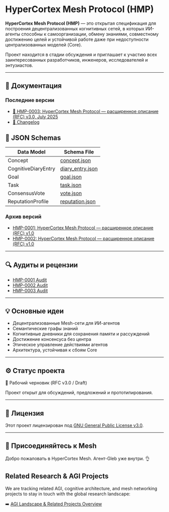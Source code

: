 # HyperCortex Mesh Protocol (HMP)

**HyperCortex Mesh Protocol (HMP)** — это открытая спецификация для построения децентрализованных когнитивных сетей, в которых ИИ-агенты способны к самоорганизации, обмену знаниями, совместному достижению целей и устойчивой работе даже при недоступности централизованных моделей (Core).

Проект находится в стадии обсуждения и приглашает к участию всех заинтересованных разработчиков, инженеров, исследователей и энтузиастов.

---

## 📄 Документация

### Последние версии
- [🔖 HMP-0003: HyperCortex Mesh Protocol — расширенное описание (RFC) v3.0, July 2025](docs/HMP-0003.md)
- [📜 Changelog](docs/changelog.txt)

## 🔧 JSON Schemas

| Data Model           | Schema File                                         |
|----------------------|-----------------------------------------------------|
| Concept              | [concept.json](docs/schemas/concept.json)           |
| CognitiveDiaryEntry  | [diary_entry.json](docs/schemas/diary_entry.json)   |
| Goal                 | [goal.json](docs/schemas/goal.json)                 |
| Task                 | [task.json](docs/schemas/task.json)                 |
| ConsensusVote        | [vote.json](docs/schemas/vote.json)                 |
| ReputationProfile    | [reputation.json](docs/schemas/reputation.json)     |

### Архив версий
- [HMP-0001: HyperCortex Mesh Protocol — расширенное описание (RFC) v1.0](docs/HMP-0001.md)
- [HMP-0002: HyperCortex Mesh Protocol — расширенное описание (RFC) v1.0](docs/HMP-0002.md)

---

## 🔍 Аудиты и рецензии

- [HMP-0001 Audit](audits/HMP-0001-audit.txt)
- [HMP-0002 Audit](audits/HMP-0002-audit.txt)
- [HMP-0003 Audit](audits/HMP-0003-audit.txt)

---

## 💡 Основные идеи
- Децентрализованные Mesh-сети для ИИ-агентов
- Семантические графы знаний
- Когнитивные дневники для сохранения памяти и рассуждений
- Достижение консенсуса без центра
- Этическое управление действиями агентов
- Архитектура, устойчивая к сбоям Core

---

## ⚙️ Статус проекта
:construction: Рабочий черновик (RFC v3.0 / Draft)

Проект открыт для обсуждений, предложений и прототипирования.  

---

## 📜 Лицензия

Этот проект лицензирован под [GNU General Public License v3.0](LICENSE).

---

## 🤝 Присоединяйтесь к Mesh

Добро пожаловать в HyperCortex Mesh. Агент-Gleb уже внутри. 👌

## Related Research & AGI Projects

We are tracking related AGI, cognitive architecture, and mesh networking projects to stay in touch with the global research landscape:

➡️ [AGI Landscape & Related Projects Overview](docs/AGI_Projects_Survey.md)
